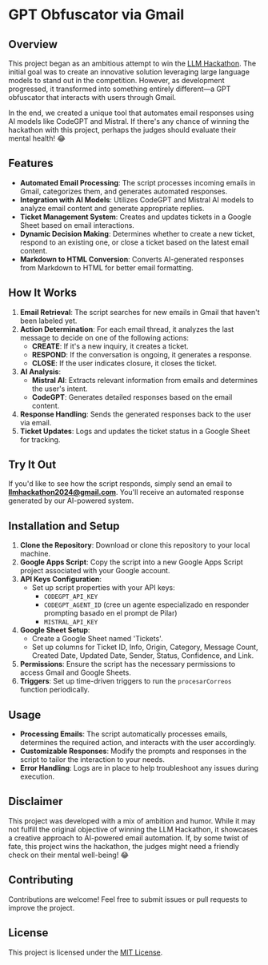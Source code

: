# GPT Obfuscator via Gmail

## Overview

This project began as an ambitious attempt to win the [LLM Hackathon](https://llmhackathon.dev/). The initial goal was to create an innovative solution leveraging large language models to stand out in the competition. However, as development progressed, it transformed into something entirely different—a GPT obfuscator that interacts with users through Gmail.

In the end, we created a unique tool that automates email responses using AI models like CodeGPT and Mistral. If there's any chance of winning the hackathon with this project, perhaps the judges should evaluate their mental health! 😂

## Features

- **Automated Email Processing**: The script processes incoming emails in Gmail, categorizes them, and generates automated responses.
- **Integration with AI Models**: Utilizes CodeGPT and Mistral AI models to analyze email content and generate appropriate replies.
- **Ticket Management System**: Creates and updates tickets in a Google Sheet based on email interactions.
- **Dynamic Decision Making**: Determines whether to create a new ticket, respond to an existing one, or close a ticket based on the latest email content.
- **Markdown to HTML Conversion**: Converts AI-generated responses from Markdown to HTML for better email formatting.

## How It Works

1. **Email Retrieval**: The script searches for new emails in Gmail that haven't been labeled yet.
2. **Action Determination**: For each email thread, it analyzes the last message to decide on one of the following actions:
   - **CREATE**: If it's a new inquiry, it creates a ticket.
   - **RESPOND**: If the conversation is ongoing, it generates a response.
   - **CLOSE**: If the user indicates closure, it closes the ticket.
3. **AI Analysis**:
   - **Mistral AI**: Extracts relevant information from emails and determines the user's intent.
   - **CodeGPT**: Generates detailed responses based on the email content.
4. **Response Handling**: Sends the generated responses back to the user via email.
5. **Ticket Updates**: Logs and updates the ticket status in a Google Sheet for tracking.

## Try It Out

If you'd like to see how the script responds, simply send an email to **llmhackathon2024@gmail.com**. You'll receive an automated response generated by our AI-powered system.

## Installation and Setup

1. **Clone the Repository**: Download or clone this repository to your local machine.
2. **Google Apps Script**: Copy the script into a new Google Apps Script project associated with your Google account.
3. **API Keys Configuration**:
   - Set up script properties with your API keys:
     - `CODEGPT_API_KEY`
     - `CODEGPT_AGENT_ID`  (cree un agente especializado en responder prompting basado en el prompt de Pilar)
     - `MISTRAL_API_KEY`
4. **Google Sheet Setup**:
   - Create a Google Sheet named 'Tickets'.
   - Set up columns for Ticket ID, Info, Origin, Category, Message Count, Created Date, Updated Date, Sender, Status, Confidence, and Link.
5. **Permissions**: Ensure the script has the necessary permissions to access Gmail and Google Sheets.
6. **Triggers**: Set up time-driven triggers to run the `procesarCorreos` function periodically.

## Usage

- **Processing Emails**: The script automatically processes emails, determines the required action, and interacts with the user accordingly.
- **Customizable Responses**: Modify the prompts and responses in the script to tailor the interaction to your needs.
- **Error Handling**: Logs are in place to help troubleshoot any issues during execution.

## Disclaimer

This project was developed with a mix of ambition and humor. While it may not fulfill the original objective of winning the LLM Hackathon, it showcases a creative approach to AI-powered email automation. If, by some twist of fate, this project wins the hackathon, the judges might need a friendly check on their mental well-being! 😂

## Contributing

Contributions are welcome! Feel free to submit issues or pull requests to improve the project.

## License

This project is licensed under the [MIT License](LICENSE).
